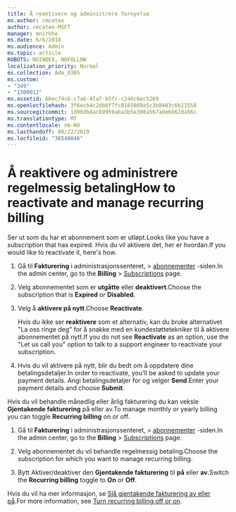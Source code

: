 ```yaml
---
title: Å reaktivere og administrere fornyelse
ms.author: cmcatee
author: cmcatee-MSFT
manager: mnirkhe
ms.date: 6/6/2018
ms.audience: Admin
ms.topic: article
ROBOTS: NOINDEX, NOFOLLOW
localization_priority: Normal
ms.collection: Adm_O365
ms.custom:
- "349"
- "1500012"
ms.assetid: 6bec74c6-c7a6-4fa7-b5fc-c246c6ec5269
ms.openlocfilehash: 3f6ecb4c2db6f7fc8165089a5c3b8483c6b11558
ms.sourcegitcommit: 1d98db8acb9959aba3b5e308a567ade6b62da56c
ms.translationtype: MT
ms.contentlocale: nb-NO
ms.lasthandoff: 08/22/2019
ms.locfileid: "36540046"
---
```

# <a name="how-to-reactivate-and-manage-recurring-billing"></a><span data-ttu-id="de327-102">Å reaktivere og administrere regelmessig betaling</span><span class="sxs-lookup"><span data-stu-id="de327-102">How to reactivate and manage recurring billing</span></span>

<span data-ttu-id="de327-103">Ser ut som du har et abonnement som er utløpt.</span><span class="sxs-lookup"><span data-stu-id="de327-103">Looks like you have a subscription that has expired.</span></span> <span data-ttu-id="de327-104">Hvis du vil aktivere det, her er hvordan.</span><span class="sxs-lookup"><span data-stu-id="de327-104">If you would like to reactivate it, here's how.</span></span>
  
1. <span data-ttu-id="de327-105">Gå til **Fakturering** i administrasjonssenteret, \> [abonnementer](https://go.microsoft.com/fwlink/p/?linkid=842054) -siden.</span><span class="sxs-lookup"><span data-stu-id="de327-105">In the admin center, go to the **Billing** \> [Subscriptions](https://go.microsoft.com/fwlink/p/?linkid=842054) page.</span></span>

2. <span data-ttu-id="de327-106">Velg abonnementet som er **utgåtte** eller **deaktivert**.</span><span class="sxs-lookup"><span data-stu-id="de327-106">Choose the subscription that is **Expired** or **Disabled**.</span></span>

3. <span data-ttu-id="de327-107">Velg å **aktivere på nytt**.</span><span class="sxs-lookup"><span data-stu-id="de327-107">Choose **Reactivate**.</span></span>

    <span data-ttu-id="de327-108">Hvis du ikke ser **reaktivere** som et alternativ, kan du bruke alternativet "La oss ringe deg" for å snakke med en kundestøttetekniker til å aktivere abonnementet på nytt.</span><span class="sxs-lookup"><span data-stu-id="de327-108">If you do not see **Reactivate** as an option, use the "Let us call you" option to talk to a support engineer to reactivate your subscription.</span></span>

4. <span data-ttu-id="de327-109">Hvis du vil aktivere på nytt, blir du bedt om å oppdatere dine betalingsdetaljer.</span><span class="sxs-lookup"><span data-stu-id="de327-109">In order to reactivate, you'll be asked to update your payment details.</span></span> <span data-ttu-id="de327-110">Angi betalingsdetaljer for og velger **Send**.</span><span class="sxs-lookup"><span data-stu-id="de327-110">Enter your payment details and choose **Submit**.</span></span>

<span data-ttu-id="de327-111">Hvis du vil behandle månedlig eller årlig fakturering du kan veksle **Gjentakende fakturering** på eller av.</span><span class="sxs-lookup"><span data-stu-id="de327-111">To manage monthly or yearly billing you can toggle **Recurring billing** on or off.</span></span>
  
1. <span data-ttu-id="de327-112">Gå til **Fakturering** i administrasjonssenteret, \> [abonnementer](https://go.microsoft.com/fwlink/p/?linkid=842054) -siden.</span><span class="sxs-lookup"><span data-stu-id="de327-112">In the admin center, go to the **Billing** \> [Subscriptions](https://go.microsoft.com/fwlink/p/?linkid=842054) page.</span></span>

2. <span data-ttu-id="de327-113">Velg abonnementet du vil behandle regelmessig betaling.</span><span class="sxs-lookup"><span data-stu-id="de327-113">Choose the subscription for which you want to manage recurring billing.</span></span>

3. <span data-ttu-id="de327-114">Bytt Aktiver/deaktiver den **Gjentakende fakturering** til **på** eller **av**.</span><span class="sxs-lookup"><span data-stu-id="de327-114">Switch the **Recurring billing** toggle to **On** or **Off**.</span></span>

<span data-ttu-id="de327-115">Hvis du vil ha mer informasjon, se [Slå gjentakende fakturering av eller på](https://docs.microsoft.com/office365/admin/subscriptions-and-billing/renew-your-subscription#turn-recurring-billing-off-or-on).</span><span class="sxs-lookup"><span data-stu-id="de327-115">For more information, see [Turn recurring billing off or on](https://docs.microsoft.com/office365/admin/subscriptions-and-billing/renew-your-subscription#turn-recurring-billing-off-or-on).</span></span>